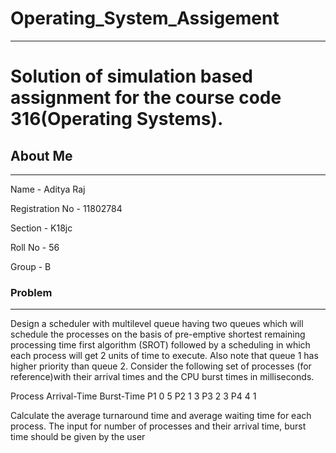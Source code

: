 # Operating_System_Assigement
---------------------------------------------------------------------------------------------------------
# Solution of simulation based assignment for the course code 316(Operating Systems).

## About Me
------------------------------------------------------------------------------------------------------------

Name - Aditya Raj

Registration No - 11802784

Section - K18jc

Roll No - 56

Group - B

### Problem 
----------------------------------------------------------------------------------------------------------------------

Design a scheduler with multilevel queue having two queues which will schedule the processes on the basis of pre-emptive shortest remaining processing time first algorithm (SROT) followed by a scheduling in which each process will get 2 units of time to execute. Also note that queue 1 has higher priority than queue 2. Consider the following set of processes (for reference)with their arrival times and the CPU burst times in milliseconds.

Process	Arrival-Time	Burst-Time
P1	0	5
P2	1	3
P3	2	3
P4	4	1

Calculate the average turnaround time and average waiting time for each process. The input for number of processes and their arrival time, burst time should be given by the user
